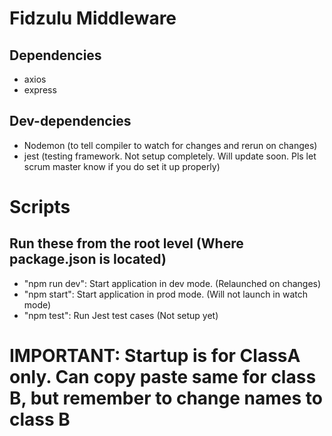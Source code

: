 # Fidzulu Middleware

## Dependencies
- axios
- express

## Dev-dependencies
- Nodemon (to tell compiler to watch for changes and rerun on changes)
- jest (testing framework. Not setup completely. Will update soon. Pls let scrum master know if you do set it up properly)

# Scripts
## Run these from the root level (Where package.json is located)
- "npm run dev": Start application in dev mode. (Relaunched on changes)
- "npm start": Start application in prod mode. (Will not launch in watch mode)
- "npm test": Run Jest test cases (Not setup yet)

# IMPORTANT: Startup is for ClassA only. Can copy paste same for class B, but remember to change names to class B